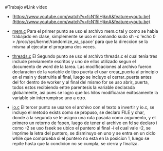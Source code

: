  #Trabajo 
 #Link video 
 * [https://www.youtube.com/watch?v=fcN15IHjknA&feature=youtu.be](https://www.youtube.com/watch?v=fcN15IHjknA&feature=youtu.be)

 * [mem.c](mem.c)
 Para el primer punto se uso el archivo mem.c tal y como se habia trabajado en clase, simplemente se uso el comando 
 sudo sh -c 'echo 0 > /proc/sys/kernel/randomize_va_space' para que la direccion se la misma al ejecutar el programa dos
 veces.


 * [threads.c](threads.c)
 El Segundo punto se uso el archivo threads.c el cual tenia tres include previamente escritos y uno de ellos utilizado
 segun  el documento de word de la tarea. 
 Las modificaciones al archivo fueron declaracion de la variable de tipo puerta el usar crear_puerta al principio en
 el main y destruirla al final, luego se incluyo el cerrar_puerta antes del for dentro de worker y al final del mismo
 for se uso abrir_puerta, todos estos recibiendo entre parentesis la variable declarada globalmente, asi pues se logro 
 que los hilos modificaran exitosamente la variable sin interrumpirse uno a otro.
 
 * [io.c](io.c)
 El tercer punto se usaron el archivo con el texto a invertir y io.c, se incluyo el metodo exists como se propuso,
 se declaro FILE y char, donde a la segunda se le asigno una ruta pasada como argumento, y el primero un retorno de fopen,
 luego de tener el archivo en fd se declaro i como -2 se uso fseek se ubico el puntero al final -i el cual vale -2, 
 se imprime la letra del puntero, se disminuyo en uno y se entra en un ciclo while que comprueba si el puntero no esta 
 en la posicion 1, luego se repite hasta que la condicion no se cumpla, se cierra y finaliza.
